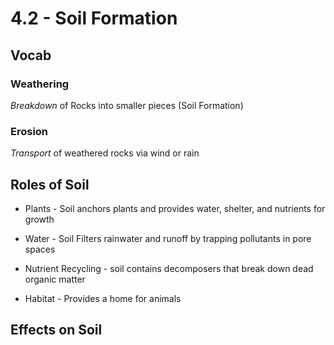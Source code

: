 # 4\.2 - Soil Formation

## Vocab

### Weathering

_Breakdown_ of Rocks into smaller pieces (Soil Formation)

### Erosion

_Transport_ of weathered rocks via wind or rain

## **Roles of Soil**

- Plants - Soil anchors plants and provides water, shelter, and nutrients for growth

- Water - Soil Filters rainwater and runoff by trapping pollutants in pore spaces

- Nutrient Recycling - soil contains decomposers that break down dead organic matter

- Habitat - Provides a home for animals

## Effects on Soil